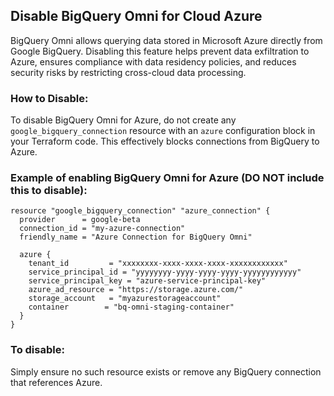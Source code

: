 ## Disable BigQuery Omni for Cloud Azure

BigQuery Omni allows querying data stored in Microsoft Azure directly from Google BigQuery. Disabling this feature helps prevent data exfiltration to Azure, ensures compliance with data residency policies, and reduces security risks by restricting cross-cloud data processing.

### How to Disable:

To disable BigQuery Omni for Azure, do not create any `google_bigquery_connection` resource with an `azure` configuration block in your Terraform code. This effectively blocks connections from BigQuery to Azure.

### Example of enabling BigQuery Omni for Azure (DO NOT include this to disable):

```hcl
resource "google_bigquery_connection" "azure_connection" {
  provider      = google-beta
  connection_id = "my-azure-connection"
  friendly_name = "Azure Connection for BigQuery Omni"

  azure {
    tenant_id         = "xxxxxxxx-xxxx-xxxx-xxxx-xxxxxxxxxxxx"
    service_principal_id = "yyyyyyyy-yyyy-yyyy-yyyy-yyyyyyyyyyyy"
    service_principal_key = "azure-service-principal-key"
    azure_ad_resource = "https://storage.azure.com/"
    storage_account   = "myazurestorageaccount"
    container        = "bq-omni-staging-container"
  }
}
```

### To disable:

Simply ensure no such resource exists or remove any BigQuery connection that references Azure.
